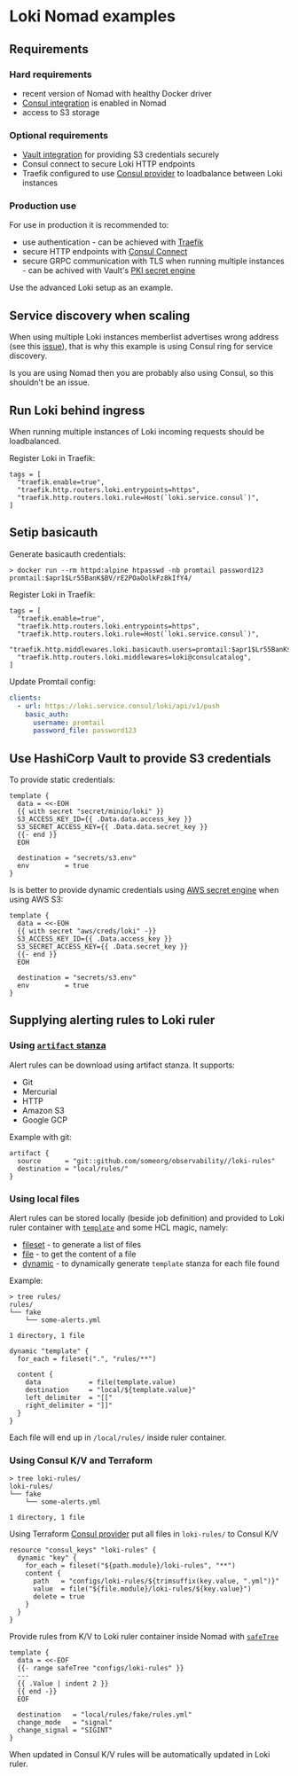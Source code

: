 # Loki Nomad examples

## Requirements

### Hard requirements

- recent version of Nomad with healthy Docker driver
- [Consul integration](https://www.nomadproject.io/docs/integrations/consul-integration)
  is enabled in Nomad
- access to S3 storage

### Optional requirements

- [Vault integration](https://www.nomadproject.io/docs/integrations/vault-integration)
  for providing S3 credentials securely
- Consul connect to secure Loki HTTP endpoints
- Traefik configured to use
  [Consul provider](https://doc.traefik.io/traefik/providers/consul-catalog/) to
  loadbalance between Loki instances

### Production use

For use in production it is recommended to:

- use authentication - can be achieved with
  [Traefik](https://doc.traefik.io/traefik/middlewares/http/basicauth/)
- secure HTTP endpoints with
  [Consul Connect](https://www.nomadproject.io/docs/integrations/consul-connect)
- secure GRPC communication with TLS when running multiple instances - can be
  achived with Vault's
  [PKI secret engine](https://www.vaultproject.io/docs/secrets/pki)

Use the advanced Loki setup as an example.

## Service discovery when scaling

When using multiple Loki instances memberlist advertises wrong address (see this
[issue](https://github.com/grafana/loki/issues/5610)), that is why this example
is using Consul ring for service discovery.

Is you are using Nomad then you are probably also using Consul, so this
shouldn't be an issue.

## Run Loki behind ingress

When running multiple instances of Loki incoming requests should be loadbalanced.

Register Loki in Traefik:

```hcl
tags = [
  "traefik.enable=true",
  "traefik.http.routers.loki.entrypoints=https",
  "traefik.http.routers.loki.rule=Host(`loki.service.consul`)",
]
```

## Setip basicauth

Generate basicauth credentials:

```shell
> docker run --rm httpd:alpine htpasswd -nb promtail password123
promtail:$apr1$Lr55BanK$BV/rE2POaOolkFz8kIfY4/
```

Register Loki in Traefik:

```hcl
tags = [
  "traefik.enable=true",
  "traefik.http.routers.loki.entrypoints=https",
  "traefik.http.routers.loki.rule=Host(`loki.service.consul`)",
  "traefik.http.middlewares.loki.basicauth.users=promtail:$apr1$Lr55BanK$BV/rE2POaOolkFz8kIfY4/",
  "traefik.http.routers.loki.middlewares=loki@consulcatalog",
]
```

Update Promtail config:

```yaml
clients:
  - url: https://loki.service.consul/loki/api/v1/push
    basic_auth:
      username: promtail
      password_file: password123
```

## Use HashiCorp Vault to provide S3 credentials

To provide static credentials:

```hcl
template {
  data = <<-EOH
  {{ with secret "secret/minio/loki" }}
  S3_ACCESS_KEY_ID={{ .Data.data.access_key }}
  S3_SECRET_ACCESS_KEY={{ .Data.data.secret_key }}
  {{- end }}
  EOH

  destination = "secrets/s3.env"
  env         = true
}
```

Is is better to provide dynamic credentials using
[AWS secret engine](https://www.vaultproject.io/docs/secrets/aws) when using AWS
S3:

```hcl
template {
  data = <<-EOH
  {{ with secret "aws/creds/loki" -}}
  S3_ACCESS_KEY_ID={{ .Data.access_key }}
  S3_SECRET_ACCESS_KEY={{ .Data.secret_key }}
  {{- end }}
  EOH

  destination = "secrets/s3.env"
  env         = true
}
```

## Supplying alerting rules to Loki ruler

### Using [`artifact` stanza](https://www.nomadproject.io/docs/job-specification/artifact)

Alert rules can be download using artifact stanza. It supports:

- Git
- Mercurial
- HTTP
- Amazon S3
- Google GCP

Example with git:

```hcl
artifact {
  source      = "git::github.com/someorg/observability//loki-rules"
  destination = "local/rules/"
}
```

### Using local files

Alert rules can be stored locally (beside job definition) and provided to Loki
ruler container with
[`template`](https://www.nomadproject.io/docs/job-specification/template) and
some HCL magic, namely:

- [fileset](https://www.nomadproject.io/docs/job-specification/hcl2/functions/file/fileset) -
  to generate a list of files
- [file](https://www.nomadproject.io/docs/job-specification/hcl2/functions/file/file) -
  to get the content of a file
- [dynamic](https://www.nomadproject.io/docs/job-specification/hcl2/expressions#dynamic-blocks) -
  to dynamically generate `template` stanza for each file found

Example:

```shell
> tree rules/
rules/
└── fake
    └── some-alerts.yml

1 directory, 1 file
```

```hcl
dynamic "template" {
  for_each = fileset(".", "rules/**")

  content {
    data            = file(template.value)
    destination     = "local/${template.value}"
    left_delimiter  = "[["
    right_delimiter = "]]"
  }
}
```

Each file will end up in `/local/rules/` inside ruler container.

### Using Consul K/V and Terraform

```shell
> tree loki-rules/
loki-rules/
└── fake
    └── some-alerts.yml

1 directory, 1 file
```

Using Terraform
[Consul provider](https://registry.terraform.io/providers/hashicorp/consul/latest/docs/resources/keys)
put all files in `loki-rules/` to Consul K/V

```hcl
resource "consul_keys" "loki-rules" {
  dynamic "key" {
    for_each = fileset("${path.module}/loki-rules", "**")
    content {
      path   = "configs/loki-rules/${trimsuffix(key.value, ".yml")}"
      value  = file("${file.module}/loki-rules/${key.value}")
      delete = true
    }
  }
}
```

Provide rules from K/V to Loki ruler container inside Nomad with
[`safeTree`](https://github.com/hashicorp/consul-template/blob/main/docs/templating-language.md#safetree)

```hcl
template {
  data = <<-EOF
  {{- range safeTree "configs/loki-rules" }}
  ---
  {{ .Value | indent 2 }}
  {{ end -}}
  EOF

  destination   = "local/rules/fake/rules.yml"
  change_mode   = "signal"
  change_signal = "SIGINT"
}
```

When updated in Consul K/V rules will be automatically updated in Loki ruler.
